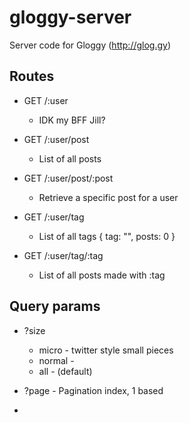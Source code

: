 # gloggy-server

Server code for Gloggy (http://glog.gy)


## Routes

* GET /:user
  * IDK my BFF Jill?

* GET /:user/post
  * List of all posts  

* GET /:user/post/:post
  * Retrieve a specific post for a user

* GET /:user/tag
  * List of all tags { tag: "", posts: 0 }

* GET /:user/tag/:tag
  * List of all posts made with :tag


## Query params


* ?size
  * micro - twitter style small pieces
  * normal - 
  * all - (default)

* ?page - Pagination index, 1 based

* 